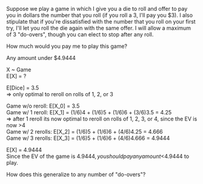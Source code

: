 Suppose we play a game in which I give you a die to roll and offer to pay you in dollars the number that you roll (if you roll a 3, I'll pay you $3). I also stipulate that if you're dissatisfied with the number that you roll on your first try, I'll let you roll the die again with the same offer. I will allow a maximum of 3 "do-overs", though you can elect to stop after any roll.

How much would you pay me to play this game?

Any amount under $4.9444

X ~ Game\
E[X] = ?

E[Dice] = 3.5\
=> only optimal to reroll on rolls of 1, 2, or 3

Game w/o reroll: E[X_0] = 3.5\
Game w/ 1 reroll: E[X_1] = (1/6)4 + (1/6)5 + (1/6)6 + (3/6)3.5 = 4.25\
    => after 1 reroll its now optimal to reroll on rolls of 1, 2, 3, or 4, since the EV is now >4\
Game w/ 2 rerolls: E[X_2] = (1/6)5 + (1/6)6 + (4/6)4.25 = 4.666\
Game w/ 3 rerolls: E[X_3] = (1/6)5 + (1/6)6 + (4/6)4.666 = 4.9444

E[X] = 4.9444\
Since the EV of the game is $4.9444, you should pay any amount <$4.9444 to play.



How does this generalize to any number of "do-overs"?
